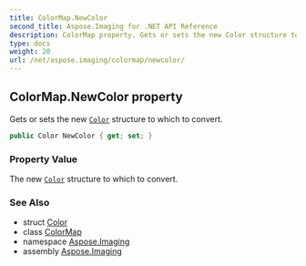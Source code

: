 ```yaml
---
title: ColorMap.NewColor
second_title: Aspose.Imaging for .NET API Reference
description: ColorMap property. Gets or sets the new Color structure to which to convert
type: docs
weight: 20
url: /net/aspose.imaging/colormap/newcolor/
---
```

## ColorMap.NewColor property

Gets or sets the new [`Color`](../../color/) structure to which to convert.

```csharp
public Color NewColor { get; set; }
```

### Property Value

The new [`Color`](../../color/) structure to which to convert.

### See Also

* struct [Color](../../color/)
* class [ColorMap](../)
* namespace [Aspose.Imaging](../../colormap/)
* assembly [Aspose.Imaging](../../../)



